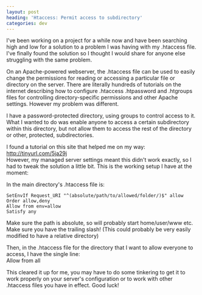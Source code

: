 ```yaml
---
layout: post
heading: 'Htaccess: Permit access to subdirectory'
categories: dev
---
```


I've been working on a project for a while now and have been searching high and low for a solution to a problem I was having with my .htaccess file. I've finally found the solution so I thought I would share for anyone else struggling with the same problem.

On an Apache-powered webserver, the .htaccess file can be used to easily change the permissions for reading or accessing a particular file or directory on the server. There are literally hundreds of tutorials on the internet describing how to configure .htaccess .htpassword and .htgroups files for controlling directory-specific permissions and other Apache settings. However my problem was different.

I have a password-protected directory, using groups to control access to it. What I wanted to do was enable anyone to access a certain subdirectory within this directory, but not allow them to access the rest of the directory or other, protected, subdirectories.

I found a tutorial on this site that helped me on my way: http://tinyurl.com/5ja29j<br> However, my managed server settings meant this didn't work exactly, so I had to tweak the solution a little bit. This is the working setup I have at the moment:

In the main directory's .htaccess file is:

    SetEnvIf Request_URI "^(absolute/path/to/allowed/folder/)$" allow
    Order allow,deny
    Allow from env=allow
    Satisfy any

Make sure the path is absolute, so will probably start home/user/www etc. Make sure you have the trailing slash! (This could probably be very easily modified to have a relative directory)

Then, in the .htaccess file for the directory that I want to allow everyone to access, I have the single line:<br> Allow from all

This cleared it up for me, you may have to do some tinkering to get it to work properly on your server's configuration or to work with other .htaccess files you have in effect. Good luck!

